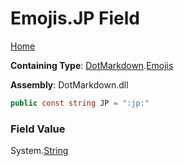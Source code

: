 # Emojis\.JP Field

[Home](../../../README.md)

**Containing Type**: [DotMarkdown](../../README.md)\.[Emojis](../README.md)

**Assembly**: DotMarkdown\.dll

```csharp
public const string JP = ":jp:"
```

### Field Value

System\.[String](https://docs.microsoft.com/en-us/dotnet/api/system.string)